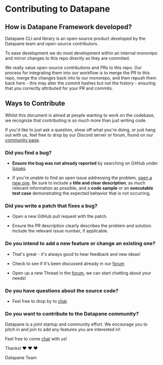 # Contributing to Datapane

## How is Datapane Framework developed?

Datapane CLI and library is an open-source product developed by the Datapane team and open-source contributors.

To ease development we do most development within an internal monorepo and mirror changes to this repo directly as they are commited.

We really value open-source contributions and PRs to this repo. Our process for integrating them into our workflow is to merge the PR to this repo,
merge the changes back into to our monorepo, and then repush them back here - this may alter the commit hashes but not the history - ensuring that you correctly attributed for your PR and commits.

## Ways to Contribute

Whilst this document is aimed at people wanting to work on the codebase, we recognize
that contributing is so much more than just writing code.

If you'd like to just ask a question, show off what you're doing, or just hang out with us,
feel free to drop by our Discord server or forum, found on our [community page][community-page].

### Did you find a bug?

- **Ensure the bug was not already reported** by searching on GitHub under [Issues](https://github.com/datapane/datapane/issues).

- If you're unable to find an open issue addressing the problem, [open a new one](https://github.com/datapane/datapane/issues/new). Be sure to include a **title and clear description**, as much relevant information as possible, and a **code sample** or an **executable test case** demonstrating the expected behavior that is not occurring.

### Did you write a patch that fixes a bug?

- Open a new GitHub pull request with the patch.

- Ensure the PR description clearly describes the problem and solution. Include the relevant issue number, if applicable.

### Do you intend to add a new feature or change an existing one?

- That's great - it's always good to hear feedback and new ideas!

- Check to see if it's been discussed already in our [forum][forum]

- Open up a new Thread in the [forum][forum], we can start chatting about your needs!

### Do you have questions about the source code?

- Feel free to drop by to [chat][chat].

### Do you want to contribute to the Datapane community?

Datapane is a joint startup and community effort. We encourage you to pitch in and join to add any features you are interested in!

Feel free to come [chat][chat] with us!

Thanks! :heart: :heart: :heart:

Datapane Team

[community-page]: https://datapane.com/community
[chat]: https://chat.datapane.com/
[forum]: https://datapane.nolt.io/
